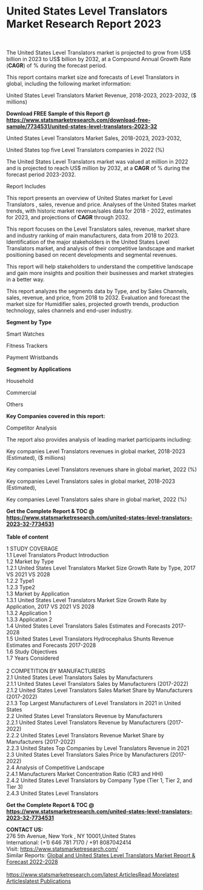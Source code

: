 <h1>United States Level Translators Market Research Report 2023</h1><br/><p>The United States Level Translators market is projected to grow from US$ billion in 2023 to US$ billion by 2032, at a Compound Annual Growth Rate (<strong>CAGR</strong>) of % during the forecast period.</p><p>This report contains market size and forecasts of Level Translators in global, including the following market information:</p><p>United States Level Translators Market Revenue, 2018-2023, 2023-2032, ($ millions)</p><p><strong>Download FREE Sample of this Report @ <a href="https://www.statsmarketresearch.com/download-free-sample/7734531/united-states-level-translators-2023-32">https://www.statsmarketresearch.com/download-free-sample/7734531/united-states-level-translators-2023-32</a></strong></p><p>United States Level Translators Market Sales, 2018-2023, 2023-2032,</p><p>United States top five Level Translators companies in 2022 (%)</p><p>The United States Level Translators market was valued at million in 2022 and is projected to reach US$ million by 2032, at a <strong>CAGR</strong> of % during the forecast period 2023-2032.</p><p>Report Includes</p><p>This report presents an overview of United States market for Level Translators , sales, revenue and price. Analyses of the United States market trends, with historic market revenue/sales data for 2018 - 2022, estimates for 2023, and projections of <strong>CAGR</strong> through 2032.</p><p>This report focuses on the Level Translators sales, revenue, market share and industry ranking of main manufacturers, data from 2018 to 2023. Identification of the major stakeholders in the United States Level Translators market, and analysis of their competitive landscape and market positioning based on recent developments and segmental revenues.</p><p>This report will help stakeholders to understand the competitive landscape and gain more insights and position their businesses and market strategies in a better way.</p><p>This report analyzes the segments data by Type, and by Sales Channels, sales, revenue, and price, from 2018 to 2032. Evaluation and forecast the market size for Humidifier sales, projected growth trends, production technology, sales channels and end-user industry.</p><p><strong>Segment by Type</strong></p><p>Smart Watches</p><p>Fitness Trackers</p><p>Payment Wristbands</p><p><strong> Segment <strong><strong>by Applications</strong></strong></strong></p><p>Household</p><p>Commercial</p><p>Others</p><p><strong>Key Companies covered in this report:</strong></p><p>Competitor Analysis</p><p>The report also provides analysis of leading market participants including:</p><p>Key companies Level Translators revenues in global market, 2018-2023 (Estimated), ($ millions)</p><p>Key companies Level Translators revenues share in global market, 2022 (%)</p><p>Key companies Level Translators sales in global market, 2018-2023 (Estimated),</p><p>Key companies Level Translators sales share in global market, 2022 (%)</p><div><b>Get the Complete Report & TOC @ <a href="https://www.statsmarketresearch.com/united-states-level-translators-2023-32-7734531">https://www.statsmarketresearch.com/united-states-level-translators-2023-32-7734531</a></b></div><br><b>Table of content</b><p>1 STUDY COVERAGE<br />1.1 Level Translators Product Introduction<br />1.2 Market by Type<br />1.2.1 United States Level Translators Market Size Growth Rate by Type, 2017 VS 2021 VS 2028<br />1.2.2 Type1<br />1.2.3 Type2<br />1.3 Market by Application<br />1.3.1 United States Level Translators Market Size Growth Rate by Application, 2017 VS 2021 VS 2028<br />1.3.2 Application 1<br />1.3.3 Application 2<br />1.4 United States Level Translators Sales Estimates and Forecasts 2017-2028<br />1.5 United States Level Translators Hydrocephalus Shunts Revenue Estimates and Forecasts 2017-2028<br />1.6 Study Objectives<br />1.7 Years Considered<br /><br />2 COMPETITION BY MANUFACTURERS<br />2.1 United States Level Translators Sales by Manufacturers<br />2.1.1 United States Level Translators Sales by Manufacturers (2017-2022)<br />2.1.2 United States Level Translators Sales Market Share by Manufacturers (2017-2022)<br />2.1.3 Top Largest Manufacturers of Level Translators in 2021 in United States<br />2.2 United States Level Translators Revenue by Manufacturers<br />2.2.1 United States Level Translators Revenue by Manufacturers (2017-2022)<br />2.2.2 United States Level Translators Revenue Market Share by Manufacturers (2017-2022)<br />2.2.3 United States Top Companies by Level Translators Revenue in 2021<br />2.3 United States Level Translators Sales Price by Manufacturers (2017-2022)<br />2.4 Analysis of Competitive Landscape<br />2.4.1 Manufacturers Market Concentration Ratio (CR3 and HHI)<br />2.4.2 United States Level Translators by Company Type (Tier 1, Tier 2, and Tier 3)<br />2.4.3 United States Level Translators <br><div><b>Get the Complete Report & TOC @ <a href="https://www.statsmarketresearch.com/united-states-level-translators-2023-32-7734531">https://www.statsmarketresearch.com/united-states-level-translators-2023-32-7734531</a></b></div></p> <b>CONTACT US:</b><br>276 5th Avenue, New York , NY 10001,United States<br>International: (+1) 646 781 7170 / +91 8087042414<br>Visit: <a href="https://www.statsmarketresearch.com/">https://www.statsmarketresearch.com/</a><br>Similar Reports: <a href="https://www.statsmarketresearch.com/united-states-level-translators-2023-32-7734531">Global and United States Level Translators Market Report & Forecast 2022-2028</a><br/><br/><a href="https://gyeongbokgung.com">https://www.statsmarketresearch.com/</a><a href="https://hallyeomaritime.com">latest Articles</a><a href="https://jingwansa.com">Read More</a><a href=https://nguoiviet.jp/">latest Articles</a><a href="https://www.intelmarketresearch.com/">latest Publications</a>